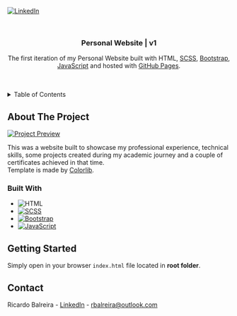 <!-- PROJECT SHIELDS -->

[![LinkedIn][linkedin-shield]][linkedin-url]

<!-- PROJECT LOGO -->
<br />
<div align="center">
  <h3 align="center">Personal Website | v1</h3>
  <p align="center">
    The first iteration of my Personal Website built with HTML, <a href="https://sass-lang.com/" target="_blank">SCSS</a>, <a href="https://ng-bootstrap.github.io/" target="_blank">Bootstrap</a>, <a href="https://www.javascript.com/" target="_blank">JavaScript</a> and hosted with <a href="https://pages.github.com/" target="_blank">GitHub Pages</a>.
  </p>
  <br />
  <br />
</div>

<!-- TABLE OF CONTENTS -->
<details>
  <summary>Table of Contents</summary>
  <ol>
    <li>
      <a href="#about-the-project">About The Project</a>
      <ul>
        <li><a href="#built-with">Built With</a></li>
      </ul>
    </li>
    <li>
      <a href="#getting-started">Getting Started</a>
    </li>
    <li>
      <a href="#contact">Contact</a>
    </li>
  </ol>
</details>

<!-- ABOUT THE PROJECT -->

## About The Project

[![Project Preview][project-preview]][project-url]

<p>This was a website built to showcase my professional experience, technical skills, some projects created during my academic journey and a couple of certificates achieved in that time.
<br />Template is made by <a href="https://colorlib.com/" target="_blank">Colorlib</a>.
</p>

<!-- BUILT WITH -->

### Built With

- ![HTML][HTML]
- [![SCSS][SCSS]][SCSS-url]
- [![Bootstrap][Bootstrap]][Bootstrap-url]
- [![JavaScript][JavaScript]][JavaScript-url]

<!-- GETTING STARTED -->

## Getting Started

Simply open in your browser `index.html` file located in <b>root folder</b>.

## Contact

Ricardo Balreira - [LinkedIn][linkedin-url] - rbalreira@outlook.com

<!-- MARKDOWN LINKS & IMAGES -->

[linkedin-shield]: https://img.shields.io/badge/-LinkedIn-black.svg?style=for-the-badge&logo=linkedin&colorB=555
[linkedin-url]: https://www.linkedin.com/in/rbalreira/
[project-preview]: images/project-preview.gif
[project-url]: https://rbalreira.github.io/personal-website-v1/
[HTML]: https://img.shields.io/badge/HTML5-E34F26?style=for-the-badge&logo=HTML5&logoColor=white
[SCSS]: https://img.shields.io/badge/SCSS-CC6699?style=for-the-badge&logo=Sass&logoColor=white
[SCSS-url]: https://sass-lang.com/
[Bootstrap]: https://img.shields.io/badge/Bootstrap-563D7C?style=for-the-badge&logo=bootstrap&logoColor=white
[Bootstrap-url]: https://getbootstrap.com
[JavaScript]: https://shields.io/badge/JavaScript-F7DF1E?logo=JavaScript&logoColor=000&style=for-the-badge
[JavaScript-url]: https://www.javascript.com/
